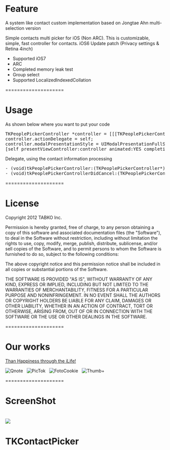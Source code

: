 Feature
====================
A system like contact custom implementation based on Jongtae Ahn multi-selection version

Simple contacts multi picker for iOS (Non ARC).
This is customizable, simple, fast controller for contacts.
iOS6 Update patch (Privacy settings & Retina 4inch)

<ul>
    <li>Supported iOS7</li>
    <li>ARC</li>
    <li>Completed memory leak test</li>
    <li>Group select</li>
    <li>Supported LocalizedIndexedCollation</li>
</ul>

====================

Usage
====================

As shown below where you want to put your code
<pre>
TKPeoplePickerController *controller = [[[TKPeoplePickerController alloc] initPeoplePicker] autorelease];
controller.actionDelegate = self;
controller.modalPresentationStyle = UIModalPresentationFullScreen;
[self presentViewController:controller animated:YES completion:nil];
</pre>

Delegate, using the contact information processing
<pre>
- (void)tkPeoplePickerController:(TKPeoplePickerController*)picker didFinishPickingDataWithInfo:(NSArray*)contacts;
- (void)tkPeoplePickerControllerDidCancel:(TKPeoplePickerController*)picker;
</pre>

====================

License
====================

Copyright 2012 TABKO Inc.
 

Permission is hereby granted, free of charge, to any person obtaining a copy
of this software and associated documentation files (the "Software"), to deal
in the Software without restriction, including without limitation the rights
to use, copy, modify, merge, publish, distribute, sublicense, and/or sell
copies of the Software, and to permit persons to whom the Software is
furnished to do so, subject to the following conditions:

The above copyright notice and this permission notice shall be included in
all copies or substantial portions of the Software.

THE SOFTWARE IS PROVIDED "AS IS", WITHOUT WARRANTY OF ANY KIND, EXPRESS OR
IMPLIED, INCLUDING BUT NOT LIMITED TO THE WARRANTIES OF MERCHANTABILITY,
FITNESS FOR A PARTICULAR PURPOSE AND NONINFRINGEMENT. IN NO EVENT SHALL THE
AUTHORS OR COPYRIGHT HOLDERS BE LIABLE FOR ANY CLAIM, DAMAGES OR OTHER
LIABILITY, WHETHER IN AN ACTION OF CONTRACT, TORT OR OTHERWISE, ARISING FROM,
OUT OF OR IN CONNECTION WITH THE SOFTWARE OR THE USE OR OTHER DEALINGS IN
THE SOFTWARE.

====================

Our works
====================

<a href="http://hapsee.com" target="_blank">Than Happiness through the iLife!</a>

<img src="http://hapsee.com/wp-content/uploads/2012/09/Home-Qnote-Icon.png" alt="Qnote" /> &nbsp; <img src="http://hapsee.com/wp-content/uploads/2012/09/Home-PicTok-Icon.png" alt="PicTok" /> &nbsp; <img src="http://hapsee.com/wp-content/uploads/2012/09/Home-FotoCookie-Icon.png" alt="FotoCookie" /> &nbsp; <img src="http://hapsee.com/wp-content/uploads/2012/09/Home-ThumbPlus-Icon.png" alt="Thumb+" />

====================

ScreenShot
====================

![](https://github.com/Mamong/TKContactPicker/raw/master/show.gif) 
=======
# TKContactPicker
